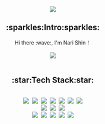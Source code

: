 <div align=center>
  <img src="https://capsule-render.vercel.app/api?type=waving&color=auto&height=300&section=header&text=nari's%20GitHub&fontSize=80" />
  <h2>:sparkles:Intro:sparkles:</h2>
  Hi there :wave:, I'm Nari Shin！
  </br></br>
  <img src="https://img.shields.io/badge/nariri0814@gmail.com-EA4335?style=flat&logo=Gmail&logoColor=white"/>
  </br></br>
  <h2>:star:Tech Stack:star:</h2>
  </br>
  <img src="https://img.shields.io/badge/JavaScript-F7DF1E?style=flat&logo=JavaScript&logoColor=white"/>&nbsp;
  <img src="https://img.shields.io/badge/TypeScript-3178C6?style=flat&logo=TypeScript&logoColor=white"/>&nbsp;
  <img src="https://img.shields.io/badge/React-61DAFB?style=flat&logo=React&logoColor=white"/>&nbsp;
  <img src="https://img.shields.io/badge/Vue.js-4FC08D?style=flat&logo=Vue.js&logoColor=white"/>&nbsp;
  <img src="https://img.shields.io/badge/HTML-E34F26?style=flat&logo=HTML5&logoColor=white"/>&nbsp;
  <img src="https://img.shields.io/badge/CSS-1572B6?style=flat&logo=CSS3&logoColor=white"/>&nbsp;
  <img src="https://img.shields.io/badge/styled-components-DB7093?style=flat&logo=styled-components&logoColor=white"/>
	 <br/>
  <img src="https://img.shields.io/badge/Node.js-339933?style=flat&logo=Node.js&logoColor=white"/>&nbsp;
  <img src="https://img.shields.io/badge/MongoDB-47A248?style=flat&logo=MongoDB&logoColor=white"/>&nbsp;
  <img src="https://img.shields.io/badge/Nest.js-E0234E?style=flat&logo=NestJS&logoColor=white"/>
	 <br/>
  <img src="https://img.shields.io/badge/Git-F05032?style=flat&logo=Git&logoColor=white"/>&nbsp;
  <img src="https://img.shields.io/badge/Jira-0052CC?style=flat&logo=Jira&logoColor=white"/>&nbsp;
  <img src="https://img.shields.io/badge/Confluence-172B4D?style=flat&logo=Confluence&logoColor=white"/>&nbsp;
  <img src="https://img.shields.io/badge/Bitbucket-0052CC?style=flat&logo=Bitbucket&logoColor=white"/>&nbsp;
  <img src="https://img.shields.io/badge/VS code-007ACC?style=flat&logo=visualstudiocode&logoColor=white"/>
</div>
